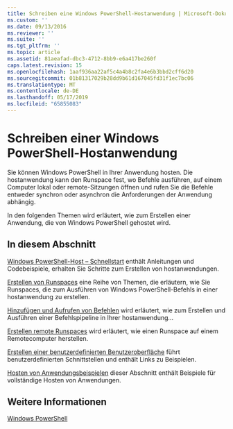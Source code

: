 ```yaml
---
title: Schreiben eine Windows PowerShell-Hostanwendung | Microsoft-Dokumentation
ms.custom: ''
ms.date: 09/13/2016
ms.reviewer: ''
ms.suite: ''
ms.tgt_pltfrm: ''
ms.topic: article
ms.assetid: 81aeafad-dbc3-4712-8bb9-e6a417be260f
caps.latest.revision: 15
ms.openlocfilehash: 1aaf936aa22af5c4a4b8c2fa4e6b3bbd2cff6d20
ms.sourcegitcommit: 01b81317029b28dd9b61d167045fd31f1ec7bc06
ms.translationtype: MT
ms.contentlocale: de-DE
ms.lasthandoff: 05/17/2019
ms.locfileid: "65855083"
---
```

# <a name="writing-a-windows-powershell-host-application"></a>Schreiben einer Windows PowerShell-Hostanwendung

Sie können Windows PowerShell in Ihrer Anwendung hosten. Die hostanwendung kann den Runspace fest, wo Befehle ausführen, auf einem Computer lokal oder remote-Sitzungen öffnen und rufen Sie die Befehle entweder synchron oder asynchron die Anforderungen der Anwendung abhängig.

In den folgenden Themen wird erläutert, wie zum Erstellen einer Anwendung, die von Windows PowerShell gehostet wird.

## <a name="in-this-section"></a>In diesem Abschnitt

[Windows PowerShell-Host – Schnellstart](./windows-powershell-host-quickstart.md) enthält Anleitungen und Codebeispiele, erhalten Sie Schritte zum Erstellen von hostanwendungen.

[Erstellen von Runspaces](./creating-runspaces.md) eine Reihe von Themen, die erläutern, wie Sie Runspaces, die zum Ausführen von Windows PowerShell-Befehls in einer hostanwendung zu erstellen.

[Hinzufügen und Aufrufen von Befehlen](./adding-and-invoking-commands.md) wird erläutert, wie zum Erstellen und Ausführen einer Befehlspipeline in Ihrer hostanwendung...

[Erstellen remote Runspaces](./creating-remote-runspaces.md) wird erläutert, wie einen Runspace auf einem Remotecomputer herstellen.

[Erstellen einer benutzerdefinierten Benutzeroberfläche](./creating-a-custom-user-interface.md) führt benutzerdefinierten Schnittstellen und enthält Links zu Beispielen.

[Hosten von Anwendungsbeispielen](./host-application-samples.md) dieser Abschnitt enthält Beispiele für vollständige Hosten von Anwendungen.

## <a name="see-also"></a>Weitere Informationen

[Windows PowerShell](http://msdn.microsoft.com/en-us/b41a2af3-aec1-402d-8e18-c2c26be461ff)
